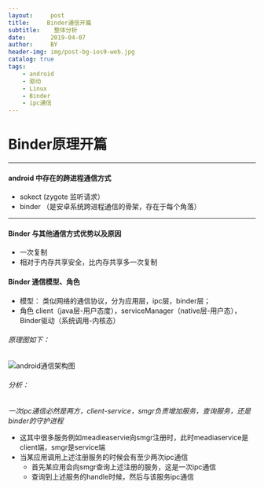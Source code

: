 ```yaml
---
layout:     post
title:     Binder通信开篇
subtitle:    整体分析
date:       2019-04-07
author:     BY
header-img: img/post-bg-ios9-web.jpg
catalog: true
tags:
    - android
    - 驱动
    - Linux
    - Binder
    - ipc通信
---
```





# Binder原理开篇
***
#### android 中存在的跨进程通信方式
+ sokect (zygote 监听请求）
+ binder （是安卓系统跨进程通信的骨架，存在于每个角落）
***
#### Binder 与其他通信方式优势以及原因
+ 一次复制
+ 相对于内存共享安全，比内存共享多一次复制

#### Binder 通信模型、角色
+ 模型：	类似网络的通信协议，分为应用层，ipc层，binder层；
+ 角色          client（java层-用户态度），serviceManager（native层-用户态），Binder驱动（系统调用-内核态）

###### 原理图如下：
![android通信架构图](http://i2.tiimg.com/715422/9dc42d8919dae703.png "wink")
###### 分析：
*一次ipc通信必然是两方，client-service，smgr负责增加服务，查询服务，还是binder的守护进程*
+ 这其中很多服务例如meadieaservie向smgr注册时，此时meadiaservice是client端，smgr是service端
+ 当某应用调用上述注册服务的时候会有至少两次ipc通信
   + 首先某应用会向smgr查询上述注册的服务，这是一次ipc通信
   + 查询到上述服务的handle时候，然后与该服务ipc通信
